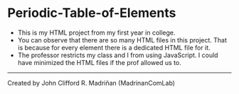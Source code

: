 # Periodic-Table-of-Elements
- This is my HTML project from my first year in college.
- You can observe that there are so many HTML files in this project. That is because for every element there is a dedicated HTML file for it.
- The professor restricts my class and I from using JavaScript. I could have minimized the HTML files if the prof allowed us to.
---
Created by John Clifford R. Madriñan (MadrinanComLab)
